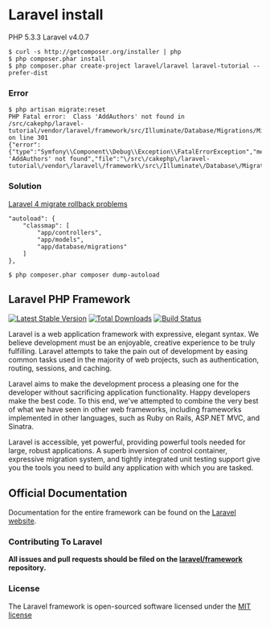 # Laravel install

PHP 5.3.3
Laravel v4.0.7

```
$ curl -s http://getcomposer.org/installer | php
$ php composer.phar install
$ php composer.phar create-project laravel/laravel laravel-tutorial --prefer-dist
```

### Error
```
$ php artisan migrate:reset 
PHP Fatal error:  Class 'AddAuthors' not found in /src/cakephp/laravel-tutorial/vendor/laravel/framework/src/Illuminate/Database/Migrations/Migrator.php on line 301
{"error":{"type":"Symfony\\Component\\Debug\\Exception\\FatalErrorException","message":"Class 'AddAuthors' not found","file":"\/src\/cakephp\/laravel-tutorial\/vendor\/laravel\/framework\/src\/Illuminate\/Database\/Migrations\/Migrator.php","line":301}}
````
### Solution
[Laravel 4 migrate rollback problems](http://stackoverflow.com/questions/17174463/laravel-4-migrate-rollback-problems?answertab=oldest#tab-top)

```
"autoload": {
    "classmap": [
        "app/controllers",
        "app/models",
        "app/database/migrations"
    ]
},
```
```
$ php composer.phar composer dump-autoload
```



## Laravel PHP Framework

[![Latest Stable Version](https://poser.pugx.org/laravel/framework/version.png)](https://packagist.org/packages/laravel/framework) [![Total Downloads](https://poser.pugx.org/laravel/framework/d/total.png)](https://packagist.org/packages/laravel/framework) [![Build Status](https://travis-ci.org/laravel/framework.png)](https://travis-ci.org/laravel/framework)

Laravel is a web application framework with expressive, elegant syntax. We believe development must be an enjoyable, creative experience to be truly fulfilling. Laravel attempts to take the pain out of development by easing common tasks used in the majority of web projects, such as authentication, routing, sessions, and caching.

Laravel aims to make the development process a pleasing one for the developer without sacrificing application functionality. Happy developers make the best code. To this end, we've attempted to combine the very best of what we have seen in other web frameworks, including frameworks implemented in other languages, such as Ruby on Rails, ASP.NET MVC, and Sinatra.

Laravel is accessible, yet powerful, providing powerful tools needed for large, robust applications. A superb inversion of control container, expressive migration system, and tightly integrated unit testing support give you the tools you need to build any application with which you are tasked.

## Official Documentation

Documentation for the entire framework can be found on the [Laravel website](http://laravel.com/docs).

### Contributing To Laravel

**All issues and pull requests should be filed on the [laravel/framework](http://github.com/laravel/framework) repository.**

### License

The Laravel framework is open-sourced software licensed under the [MIT license](http://opensource.org/licenses/MIT)
